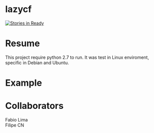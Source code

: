 # lazycf
[![Stories in Ready](https://badge.waffle.io/limafabio/lazycf.svg?label=In%20Progress&title=In%20Progress)](http://waffle.io/limafabio/lazycf)

# Resume
This project require python 2.7 to run. It was test in Linux enviroment, specific in Debian and Ubuntu.

# Example

# Collaborators
Fabio Lima <br />
Filipe CN <br />


